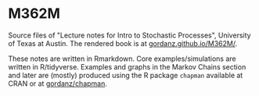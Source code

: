 # M362M
Source files of "Lecture notes for Intro to Stochastic Processes", University of Texas at Austin. The rendered book is at [gordanz.github.io/M362M/](https://gordanz.github.io/M362M/).

These notes are written in Rmarkdown. Core examples/simulations are written in R/tidyverse. Examples and graphs in the Markov Chains section and later are (mostly) produced using the R package `chapman` available at CRAN or at [gordanz/chapman](https://github.com/gordanz/chapman).


